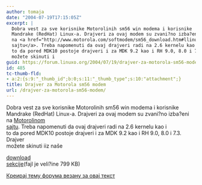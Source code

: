 ```yaml
---
author: tomaja
date: "2004-07-19T17:15:05Z"
excerpt: |
  Dobra vest za sve korisnike Motorolinih sm56 win modema i korisnike
  Mandrake (RedHat) Linux-a. Drajveri za ovaj modem su zvani?no izba?eni
  na <a href="http://www.motorola.com/softmodem/sm56_download.htm#llinux">Motorolinom
  sajtu</a>. Treba napomenuti da ovaj drajveri radi na 2.6 kernelu kao i
  to da pored MDK10 postoje drajveri i za MDK 9.2 kao i RH 9.0, 8.0 i 7.3. Drajver
  možete skinuti i
guid: https://forum.linuxo.org/2004/07/19/drajver-za-motorola-sm56-modem/
id: 485
tc-thumb-fld:
- a:2:{s:9:"_thumb_id";b:0;s:11:"_thumb_type";s:10:"attachment";}
title: Drajver za Motorola sm56 modem
url: /drajver-za-motorola-sm56-modem/
---
```

Dobra vest za sve korisnike Motorolinih sm56 win modema i korisnike  
Mandrake (RedHat) Linux-a. Drajveri za ovaj modem su zvani?no izba?eni  
na [Motorolinom  
sajtu](http://www.motorola.com/softmodem/sm56_download.htm#llinux). Treba napomenuti da ovaj drajveri radi na 2.6 kernelu kao i  
to da pored MDK10 postoje drajveri i za MDK 9.2 kao i RH 9.0, 8.0 i 7.3. Drajver  
možete skinuti i<!--break-->iz naše 

[download  
sekcije](http://www.linuxo.com/modules.php?name=Downloads&d_op=getit&lid=79)(fajl je veli?ine 799 KB)

[Креирај тему форума везану за овај текст](https://linuxo.org/nova-tema-na-forumu/?se_pid=485)
